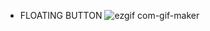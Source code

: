 * FLOATING BUTTON
![ezgif com-gif-maker](https://user-images.githubusercontent.com/64596271/189536505-fe11d5a2-adf8-4085-8fef-fe06f24ccff9.gif)
